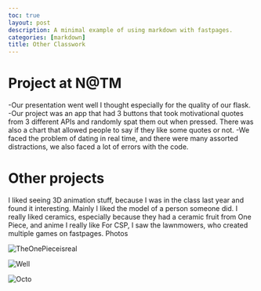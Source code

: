 ```yaml
---
toc: true
layout: post
description: A minimal example of using markdown with fastpages.
categories: [markdown]
title: Other Classwork 
---
```


# Project at N@TM
-Our presentation went well I thought especially for the quality of our flask. 
-Our project was an app that had 3 buttons that took motivational quotes from 3 different APIs and randomly spat them out when pressed. There was also a chart that allowed people to say if they like some quotes or not. 
-We faced the problem of dating in real time, and there were many assorted distractions, we also faced a lot of errors with the code.

# Other projects
I liked seeing 3D animation stuff, because I was in the class last year and found it interesting. Mainly I liked the model of a person someone did.
I really liked ceramics, especially because they had a ceramic fruit from One Piece, and anime I really like
For CSP, I saw the lawnmowers, who created multiple games on fastpages.
Photos

![TheOnePieceisreal](C:\Users\samar\vscode\SamarthKalanke\images\Theonepieceisreal.png)

![Well](C:\Users\samar\vscode\SamarthKalanke\images\wellwell.jpg)

![Octo](C:\Users\samar\vscode\SamarthKalanke\images\octo.jpg)